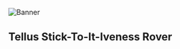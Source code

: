 ![Banner](https://github.com/alexanderfriman/mars-rover/blob/main/tellus-rover.jpg)
## Tellus Stick-To-It-Iveness Rover
